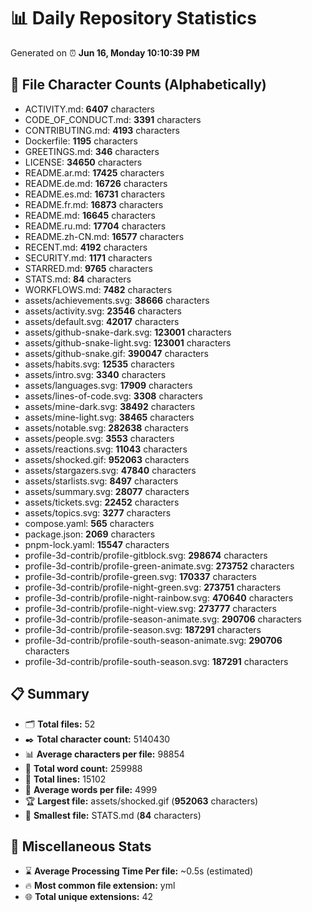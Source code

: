 # 📊 Daily Repository Statistics
Generated on ⏰ **Jun 16, Monday 10:10:39 PM**

## 📂 File Character Counts (Alphabetically)
- ACTIVITY.md: **6407** characters
- CODE_OF_CONDUCT.md: **3391** characters
- CONTRIBUTING.md: **4193** characters
- Dockerfile: **1195** characters
- GREETINGS.md: **346** characters
- LICENSE: **34650** characters
- README.ar.md: **17425** characters
- README.de.md: **16726** characters
- README.es.md: **16731** characters
- README.fr.md: **16873** characters
- README.md: **16645** characters
- README.ru.md: **17704** characters
- README.zh-CN.md: **16577** characters
- RECENT.md: **4192** characters
- SECURITY.md: **1171** characters
- STARRED.md: **9765** characters
- STATS.md: **84** characters
- WORKFLOWS.md: **7482** characters
- assets/achievements.svg: **38666** characters
- assets/activity.svg: **23546** characters
- assets/default.svg: **42017** characters
- assets/github-snake-dark.svg: **123001** characters
- assets/github-snake-light.svg: **123001** characters
- assets/github-snake.gif: **390047** characters
- assets/habits.svg: **12535** characters
- assets/intro.svg: **3340** characters
- assets/languages.svg: **17909** characters
- assets/lines-of-code.svg: **3308** characters
- assets/mine-dark.svg: **38492** characters
- assets/mine-light.svg: **38465** characters
- assets/notable.svg: **282638** characters
- assets/people.svg: **3553** characters
- assets/reactions.svg: **11043** characters
- assets/shocked.gif: **952063** characters
- assets/stargazers.svg: **47840** characters
- assets/starlists.svg: **8497** characters
- assets/summary.svg: **28077** characters
- assets/tickets.svg: **22452** characters
- assets/topics.svg: **3277** characters
- compose.yaml: **565** characters
- package.json: **2069** characters
- pnpm-lock.yaml: **15547** characters
- profile-3d-contrib/profile-gitblock.svg: **298674** characters
- profile-3d-contrib/profile-green-animate.svg: **273752** characters
- profile-3d-contrib/profile-green.svg: **170337** characters
- profile-3d-contrib/profile-night-green.svg: **273751** characters
- profile-3d-contrib/profile-night-rainbow.svg: **470640** characters
- profile-3d-contrib/profile-night-view.svg: **273777** characters
- profile-3d-contrib/profile-season-animate.svg: **290706** characters
- profile-3d-contrib/profile-season.svg: **187291** characters
- profile-3d-contrib/profile-south-season-animate.svg: **290706** characters
- profile-3d-contrib/profile-south-season.svg: **187291** characters

## 📋 Summary
- 🗂️ **Total files:** 52
- ✒️ **Total character count:** 5140430
- 📊 **Average characters per file:** 98854
- 📝 **Total word count:** 259988
- 🧾 **Total lines:** 15102
- 📐 **Average words per file:** 4999
- 🏆 **Largest file:** assets/shocked.gif (**952063** characters)
- 🥉 **Smallest file:** STATS.md (**84** characters)

## 🌟 Miscellaneous Stats
- ⌛ **Average Processing Time Per file:** ~0.5s (estimated)
- 🔥 **Most common file extension:** yml
- 🌐 **Total unique extensions:** 42
